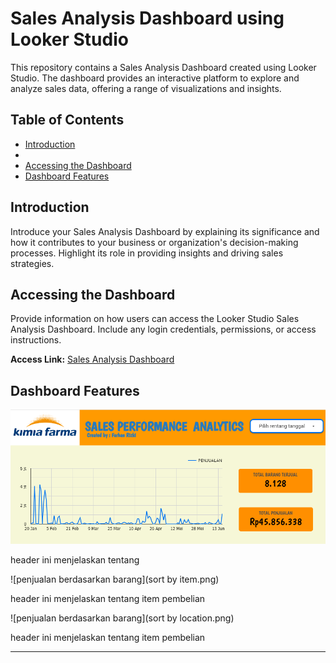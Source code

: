 # Sales Analysis Dashboard using Looker Studio

This repository contains a Sales Analysis Dashboard created using Looker Studio. The dashboard provides an interactive platform to explore and analyze sales data, offering a range of visualizations and insights.

## Table of Contents
- [Introduction](#introduction)
- 
- [Accessing the Dashboard](#accessing-the-dashboard)
- [Dashboard Features](#dashboard-features)

## Introduction

Introduce your Sales Analysis Dashboard by explaining its significance and how it contributes to your business or organization's decision-making processes. Highlight its role in providing insights and driving sales strategies.

## Accessing the Dashboard

Provide information on how users can access the Looker Studio Sales Analysis Dashboard. Include any login credentials, permissions, or access instructions.

**Access Link:** [Sales Analysis Dashboard](https://lookerstudio.google.com/reporting/8b42f3cf-49fc-43fa-903c-c5e4964d16a7/page/KTvdD)

## Dashboard Features

![statistic header](statistics.png)

header ini menjelaskan tentang

![penjualan berdasarkan barang](sort by item.png)

header ini menjelaskan tentang item pembelian

![penjualan berdasarkan barang](sort by location.png)

header ini menjelaskan tentang item pembelian



---
